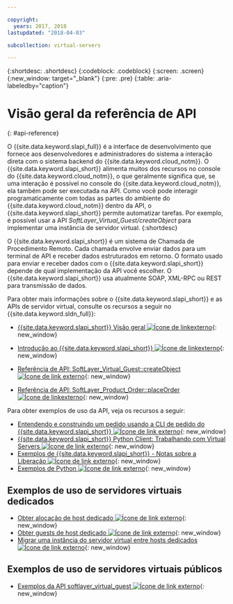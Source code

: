 ```yaml
---

copyright:
  years: 2017, 2018
lastupdated: "2018-04-03"

subcollection: virtual-servers

---
```


{:shortdesc: .shortdesc}
{:codeblock: .codeblock}
{:screen: .screen}
{:new_window: target="_blank"}
{:pre: .pre}
{:table: .aria-labeledby="caption"}

# Visão geral da referência de API
{: #api-reference}

O {{site.data.keyword.slapi_full}} é a interface de desenvolvimento que fornece aos desenvolvedores e administradores do sistema a interação direta com o sistema backend do {{site.data.keyword.cloud_notm}}. O {{site.data.keyword.slapi_short}} alimenta muitos dos recursos no console do {{site.data.keyword.cloud_notm}}, o que geralmente significa que, se uma interação é possível no console do {{site.data.keyword.cloud_notm}}, ela também pode ser executada na API. Como você pode interagir programaticamente com todas as partes do ambiente do {{site.data.keyword.cloud_notm}} dentro da API, o {{site.data.keyword.slapi_short}} permite automatizar tarefas. Por exemplo, é possível usar a API *SoftLayer_Virtual_Guest/createObject* para implementar uma instância de servidor virtual.
{:shortdesc}

O {{site.data.keyword.slapi_short}} é um sistema de Chamada de Procedimento Remoto. Cada chamada envolve enviar dados para um terminal de API e receber dados estruturados em retorno. O formato usado para enviar e receber dados com o {{site.data.keyword.slapi_short}} depende de qual implementação da API você escolher. O {{site.data.keyword.slapi_short}} usa atualmente SOAP, XML-RPC ou REST para transmissão de dados.

Para obter mais informações sobre o {{site.data.keyword.slapi_short}} e as APIs de servidor virtual, consulte os recursos a seguir no {{site.data.keyword.sldn_full}}:
* [{{site.data.keyword.slapi_short}} Visão geral ![Ícone de linkexterno](../icons/launch-glyph.svg "Ícone de link externo")](https://softlayer.github.io/reference/softlayerapi/){: new_window}

* [Introdução ao {{site.data.keyword.slapi_short}} ![Ícone de linkexterno](../icons/launch-glyph.svg "Ícone de link externo")](https://softlayer.github.io/article/getting-started/){: new_window}

* [Referência de API: SoftLayer_Virtual_Guest::createObject ![Ícone de link externo](../icons/launch-glyph.svg "Ícone de linkexterno")](https://softlayer.github.io/reference/services/SoftLayer_Virtual_Guest/createObject/){: new_window}

* [Referência de API: SoftLayer_Product_Order::placeOrder ![Ícone de linkexterno](../icons/launch-glyph.svg "Ícone de link externo")](https://softlayer.github.io/reference/services/SoftLayer_Product_Order/placeOrder/){: new_window}


Para obter exemplos de uso da API, veja os recursos a seguir:
* [Entendendo e construindo um pedido usando a CLI de pedido do {{site.data.keyword.slapi_short}} ![Ícone de link externo](../icons/launch-glyph.svg "Ícone de link externo")](https://softlayer.github.io/article/understanding-ordering/){: new_window}
* [{{site.data.keyword.slapi_short}} Python Client: Trabalhando com Virtual Servers ![Ícone de link externo](../icons/launch-glyph.svg "Ícone de link externo")](http://softlayer-python.readthedocs.io/en/latest/cli/vs.html){: new_window}
* [Exemplos de {{site.data.keyword.slapi_short}} - Notas sobre a Liberação ![Ícone de link externo](../icons/launch-glyph.svg "Ícone de link externo")](https://softlayer.github.io/){: new_window}
* [Exemplos de Python ![Ícone de link externo](../icons/launch-glyph.svg "Ícone de link externo")](https://softlayer.github.io/python/){: new_window}

## Exemplos de uso de servidores virtuais dedicados
* [Obter alocação de host dedicado ![Ícone de link externo](../icons/launch-glyph.svg "Ícone de link externo")](https://softlayer.github.io/python/getDediHostAllocation/){: new_window}
* [Obter guests de host dedicado ![Ícone de link externo](../icons/launch-glyph.svg "Ícone de link externo")](https://softlayer.github.io/python/getDedicatedHostGuests/){: new_window}
* [Migrar uma instância do servidor virtual entre hosts dedicados ![Ícone de link externo](../icons/launch-glyph.svg "Ícone de link externo")](https://softlayer.github.io/python/migrateDedicatedHost.py/){: new_window}

## Exemplos de uso de servidores virtuais públicos
* [Exemplos da API softlayer_virtual_guest ![Ícone de link externo](../icons/launch-glyph.svg "Ícone de link externo")](https://softlayer.github.io/classes/softlayer_virtual_guest/){: new_window}
